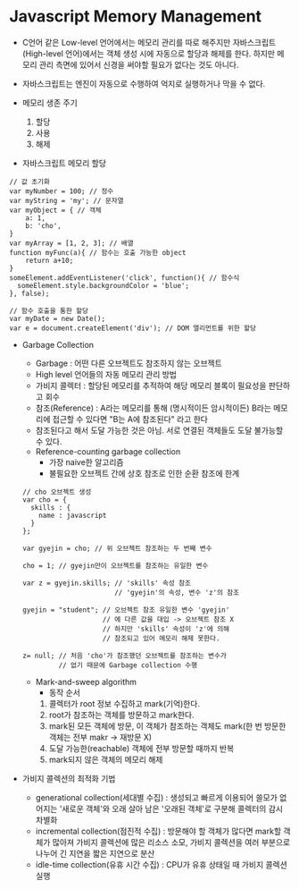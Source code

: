# Javascript Memory Management

- C언어 같은 Low-level 언어에서는 메모리 관리를 따로 해주지만 자바스크립트(High-level 언어)에서는 객체 생성 시에 자동으로 할당과 해제를 한다. 하지만 메모리 관리 측면에 있어서 신경을 써야할 필요가 없다는 것도 아니다.

- 자바스크립트는 엔진이 자동으로 수행하여 억지로 실행하거나 막을 수 없다.

- 메모리 생존 주기

  1. 할당
  2. 사용
  3. 해제

- 자바스크립트 메모리 할당

```
// 값 초기화
var myNumber = 100; // 정수
var myString = 'my'; // 문자열
var myObject = { // 객체
    a: 1,
    b: 'cho',
}
var myArray = [1, 2, 3]; // 배열
function myFunc(a){ // 함수는 호출 가능한 object
    return a+10;
}
someElement.addEventListener('click', function(){ // 함수식
  someElement.style.backgroundColor = 'blue';
}, false);

// 함수 호출을 통한 할당
var myDate = new Date();
var e = document.createElement('div'); // DOM 엘리먼트를 위한 할당
```

- Garbage Collection

  - Garbage : 어떤 다른 오브젝트도 참조하지 않는 오브젝트
  - High level 언어들의 자동 메모리 관리 방법
  - 가비지 콜렉터 : 할당된 메모리를 추적하여 해당 메모리 블록이 필요성을 판단하고 회수
  - 참조(Reference) : A라는 메모리를 통해 (명시적이든 암시적이든) B라는 메모리에 접근할 수 있다면 "B는 A에 참조된다" 라고 한다
  - 참조된다고 해서 도달 가능한 것은 아님. 서로 연결된 객체들도 도달 불가능할 수 있다.
  - Reference-counting garbage collection
    - 가장 naive한 알고리즘
    - 불필요한 오브젝트 간에 상호 참조로 인한 순환 참조에 한계

  ```
  // cho 오브젝트 생성
  var cho = {
    skills : {
      name : javascript
    }
  };

  var gyejin = cho; // 위 오브젝트 참조하는 두 번째 변수

  cho = 1; // gyejin만이 오브젝트를 참조하는 유일한 변수

  var z = gyejin.skills; // 'skills' 속성 참조
                         // 'gyejin'의 속성, 변수 'z'의 참조

  gyejin = "student"; // 오브젝트 참조 유일한 변수 'gyejin'
                      // 에 다른 값을 대입 -> 오브젝트 참조 X
                      // 하지만 'skills' 속성이 'z'에 의해
                      // 참조되고 있어 메모리 해제 못한다.

  z= null; // 처음 'cho'가 참조했던 오브젝트를 참조하는 변수가
           // 없기 때문에 Garbage collection 수행
  ```

  - Mark-and-sweep algorithm
    - 동작 순서
    1. 콜렉터가 root 정보 수집하고 mark(기억)한다.
    2. root가 참조하는 객체를 방문하고 mark한다.
    3. mark된 모든 객체에 방문, 이 객체가 참조하는 객체도 mark(한 번 방문한 객체는 전부 makr -> 재방문 X)
    4. 도달 가능한(reachable) 객체에 전부 방문할 때까지 반복
    5. mark되지 않은 객체의 메모리 해제

- 가비지 콜렉션의 최적화 기법
  - generational collection(세대별 수집) : 생성되고 빠르게 이용되어 쓸모가 없어지는 '새로운 객체'와 오래 살아 남은 '오래된 객체'로 구분해 콜렉터의 감시 차별화
  - incremental collection(점진적 수집) : 방문해야 할 객체가 많다면 mark할 객체가 많아져 가비지 콜렉션에 많은 리소스 소모, 가비지 콜렉션을 여러 부분으로 나누어 긴 지연을 짧은 지연으로 분산
  - idle-time collection(유휴 시간 수집) : CPU가 유휴 상태일 때 가비지 콜렉션 실행
